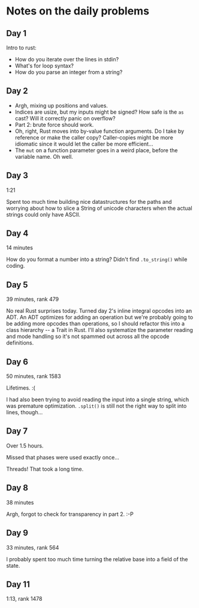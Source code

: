# Notes on the daily problems

## Day 1

Intro to rust:
* How do you iterate over the lines in stdin?
* What's for loop syntax?
* How do you parse an integer from a string?

## Day 2

* Argh, mixing up positions and values.
* Indices are usize, but my inputs might be signed? How safe is the `as` cast?
  Will it correctly panic on overflow?
* Part 2: brute force should work.
* Oh, right, Rust moves into by-value function arguments. Do I take by reference
  or make the caller copy? Caller-copies might be more idiomatic since it would
  let the caller be more efficient...
* The `mut` on a function parameter goes in a weird place, before the variable
  name. Oh well.

## Day 3

1:21

Spent too much time building nice datastructures for the paths and worrying
about how to slice a String of unicode characters when the actual strings could
only have ASCII.

## Day 4

14 minutes

How do you format a number into a string? Didn't find `.to_string()` while
coding.

## Day 5

39 minutes, rank 479

No real Rust surprises today. Turned day 2's inline integral opcodes into an
ADT. An ADT optimizes for adding an operation but we're probably going to be
adding more opcodes than operations, so I should refactor this into a class
hierarchy -- a Trait in Rust. I'll also systematize the parameter reading and
mode handling so it's not spammed out across all the opcode definitions.

## Day 6

50 minutes, rank 1583

Lifetimes. :(

I had also been trying to avoid reading the input into a single string, which
was premature optimization. `.split()` is still not the right way to split into
lines, though...

## Day 7

Over 1.5 hours.

Missed that phases were used exactly once...

Threads! That took a long time.

## Day 8

38 minutes

Argh, forgot to check for transparency in part 2. :-P

## Day 9

33 minutes, rank 564

I probably spent too much time turning the relative base into a field of the
state.


## Day 11

1:13, rank 1478
